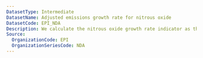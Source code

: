 ```yaml
---
DatasetType: Intermediate
DatasetName: Adjusted emissions growth rate for nitrous oxide
DatasetCode: EPI_NDA
Description: We calculate the nitrous oxide growth rate indicator as the average annual rate of nitrous oxide emissions over the years 2013-2022. We then adjust for economic trends to isolate change due to policy effort rather than economic fluctuation.  A score of 100 indicates a country is cutting emissions by ≥5% per year
Source:
  OrganizationCode: EPI
  OrganizationSeriesCode: NDA
---
```

